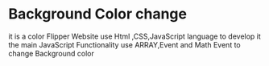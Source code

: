 # Background Color change 
it is a color Flipper Website use Html ,CSS,JavaScript language to develop it the main JavaScript  Functionality  use ARRAY,Event and Math Event to change Background color
